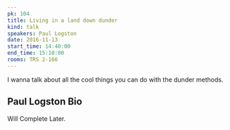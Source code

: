 ```yaml
---
pk: 104
title: Living in a land down dunder
kind: talk
speakers: Paul Logston
date: 2016-11-13
start_time: 14:40:00
end_time: 15:10:00
rooms: TRS 2-166
---
```


I wanna talk about all the cool things you can do with the dunder methods. 

## Paul Logston Bio

Will Complete Later.